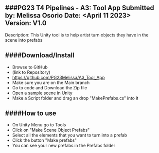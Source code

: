 ###**PG23 T4 Pipelines - A3: Tool App**
Submitted by: <PG23Melissa> Melissa Osorio
Date: <April 11 2023>
Version: V1.0
----------
Description: This Unity tool is to help artist turn objects they have in the scene into prefabs

####**Download/Install**
---------
 - Browse to GitHub
 - (link to Repository)
 - https://github.com/PG23Melissa/A3_Tool_App
 - Make sure you are on the Main branch
 - Go to code and Download the Zip file
 - Open a sample scene in Unity
 - Make a Script folder and drag an drop "MakePrefabs.cs" into it



####**How to use**
--------
- On Unity Menu go to Tools
- Click on "Make Scene Object Prefabs"
- Select all the elements that you want to turn into a prefab
- Click the button "Make prefabs"
- You can see your new prefabs in the Prefabs folder